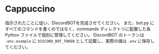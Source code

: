 # Cappuccino
指示されたことに従い、DiscordBOTを完成させてください。
また、bot.py にすべてのコマンドを書くのではなく、commands ディレクトリに配置した各 Python ファイルで個別に管理してください。
DiscordBOT のトークンは `.env.example` に `DISCORD_BOT_TOKEN` として記載し、実際の値は `.env` に保存してください。
